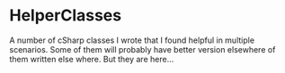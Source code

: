 # HelperClasses
A number of cSharp classes I wrote that I found helpful in multiple scenarios. Some of them will probably have better version elsewhere of them written else where. But they are here...
